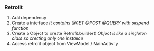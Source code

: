 

<h3>Retrofit</h3>


1. Add dependency
2. Create a interface *It contains @GET @POST @QUERY with suspend function*
3. Create a Object to create Retrofit.builder() *Object is like a singleton class so creating only one instance*
4. Access retrofit object from ViewModel / MainActivity




